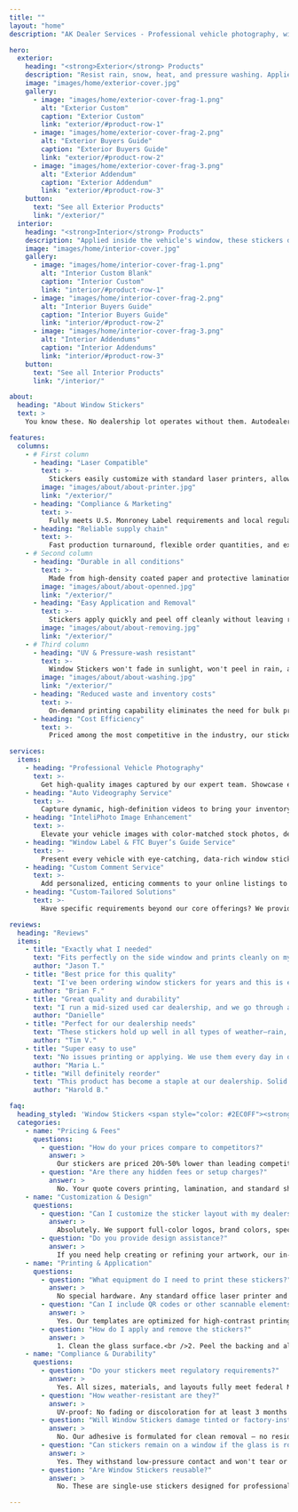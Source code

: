 ```yaml
---
title: ""
layout: "home"
description: "AK Dealer Services - Professional vehicle photography, window labels, videography, and more for auto dealerships."

hero:
  exterior:
    heading: "<strong>Exterior</strong> Products"
    description: "Resist rain, snow, heat, and pressure washing. Applied outside windows, they stay clear, peel off without damaging tint, and boost your lot's professional look."
    image: "images/home/exterior-cover.jpg"
    gallery:
      - image: "images/home/exterior-cover-frag-1.png"
        alt: "Exterior Custom"
        caption: "Exterior Custom"
        link: "exterior/#product-row-1"
      - image: "images/home/exterior-cover-frag-2.png"
        alt: "Exterior Buyers Guide"
        caption: "Exterior Buyers Guide"
        link: "exterior/#product-row-2"
      - image: "images/home/exterior-cover-frag-3.png"
        alt: "Exterior Addendum"
        caption: "Exterior Addendum"
        link: "exterior/#product-row-3"
    button:
      text: "See all Exterior Products"
      link: "/exterior/"
  interior:
    heading: "<strong>Interior</strong> Products"
    description: "Applied inside the vehicle's window, these stickers deliver a clean, professional look. Ideal for standard conditions and provide clear visibility from outside."
    image: "images/home/interior-cover.jpg"
    gallery:
      - image: "images/home/interior-cover-frag-1.png"
        alt: "Interior Custom Blank"
        caption: "Interior Custom"
        link: "interior/#product-row-1"
      - image: "images/home/interior-cover-frag-2.png"
        alt: "Interior Buyers Guide"
        caption: "Interior Buyers Guide"
        link: "interior/#product-row-2"
      - image: "images/home/interior-cover-frag-3.png"
        alt: "Interior Addendums"
        caption: "Interior Addendums"
        link: "interior/#product-row-3"
    button:
      text: "See all Interior Products"
      link: "/interior/"

about:
  heading: "About Window Stickers"
  text: >
    You know these. No dealership lot operates without them. Autodealer Window Stickers meet Monroney Label requirements and give vehicles a clean professional look. Made from tough coated paper, they install in minutes, survive sunlight, rain and pressure washing, and peel off cleanly with no residue. We offer a complete set of sticker variants including blank forms, custom-print templates, Buyers Guides and Addendums so your inventory stays compliant, organized and ready to sell.

features:
  columns:
    - # First column
      - heading: "Laser Compatible"
        text: >- 
          Stickers easily customize with standard laser printers, allowing dealerships to conveniently print accurate, vehicle-specific information at their location.
        image: "images/about/about-printer.jpg"
        link: "/exterior/"
      - heading: "Compliance & Marketing"
        text: >-
          Fully meets U.S. Monroney Label requirements and local regulations. Doubles as a branding tool with dealer colors, logo, and contact details—reinforcing brand identity at first glance.
      - heading: "Reliable supply chain"
        text: >-
          Fast production turnaround, flexible order quantities, and expedited shipping options ensure managers never run out of stickers. Predictable lead times and responsive customer support reduce downtime and sustain uninterrupted vehicle display.
    - # Second column
      - heading: "Durable in all conditions"
        text: >-
          Made from high-density coated paper and protective lamination, these stickers resist UV fading, moisture, and pressure washing. Managers gain peace of mind knowing pricing and specs remain legible and professional-looking.
        image: "images/about/about-openned.jpg"
        link: "/exterior/"
      - heading: "Easy Application and Removal"
        text: >-
          Stickers apply quickly and peel off cleanly without leaving residue, helping streamline dealership workflow while protecting vehicle windows including sensitive or factory-tinted surfaces.
        image: "images/about/about-removing.jpg"
        link: "/exterior/"
    - # Third column
      - heading: "UV & Pressure-wash resistant"
        text: >-
          Window Stickers won't fade in sunlight, won't peel in rain, and stay in place even after repeated pressure washes. They stay clear and readable in all kinds of weather.
        image: "images/about/about-washing.jpg"
        link: "/exterior/"
      - heading: "Reduced waste and inventory costs"
        text: >-
          On-demand printing capability eliminates the need for bulk pre-printed stickers. Dealership managers avoid outdated stock and reduce storage expenses, ensuring they only print what's needed when it's needed, cutting material waste.
      - heading: "Cost Efficiency"
        text: >-
          Priced among the most competitive in the industry, our stickers deliver top-tier performance at a lower per-unit cost. Bulk discounts, minimal waste, and streamlined procurement boost ROI and translate into significant savings for dealership budgets.

services:
  items:
    - heading: "Professional Vehicle Photography"
      text: >-
        Get high-quality images captured by our expert team. Showcase every angle, detail, and feature so your online inventory truly shines.
    - heading: "Auto Videography Service"
      text: >-
        Capture dynamic, high-definition videos to bring your inventory to life. Offer a virtual test-drive experience that engages buyers and encourages them to take the next step.
    - heading: "InteliPhoto Image Enhancement"
      text: >-
        Elevate your vehicle images with color-matched stock photos, dealership branding, and professional editing. Make every car look its best.
    - heading: "Window Label & FTC Buyer’s Guide Service"
      text: >-
        Present every vehicle with eye-catching, data-rich window stickers. We use comprehensive VIN data and exclusive highlight technology to give buyers the info they need at a glance.
    - heading: "Custom Comment Service"
      text: >-
        Add personalized, enticing comments to your online listings to attract more customer interest and highlight each vehicle's unique features.
    - heading: "Custom-Tailored Solutions"
      text: >-
        Have specific requirements beyond our core offerings? We provide customizable services designed to meet your dealership's unique needs and help you stay ahead of the competition.

reviews:
  heading: "Reviews"
  items:
    - title: "Exactly what I needed"
      text: "Fits perfectly on the side window and prints cleanly on my laser printer. Easy to remove, no residue left. Will buy again."
      author: "Jason T."
    - title: "Best price for this quality"
      text: "I've been ordering window stickers for years and this is easily one of the best deals out there. Great quality at a much lower cost than the competitors. They help us maintain a clean and consistent presentation across the lot. Will definitely reorder in bulk."
      author: "Brian F."
    - title: "Great quality and durability"
      text: "I run a mid-sized used car dealership, and we go through a lot of window stickers each month. These are by far the best I've found in terms of durability and appearance. The material feels premium, they don't bubble up, and they stay put even after pressure washes. Very impressed."
      author: "Danielle"
    - title: "Perfect for our dealership needs"
      text: "These stickers hold up well in all types of weather—rain, heat, even snow. They stay flat and legible, which is exactly what we need. Very happy with the performance and look."
      author: "Tim V."
    - title: "Super easy to use"
      text: "No issues printing or applying. We use them every day in our used car section. They make everything look more professional."
      author: "Maria L."
    - title: "Will definitely reorder"
      text: "This product has become a staple at our dealership. Solid quality and very easy to work with."
      author: "Harold B."

faq:
  heading_styled: 'Window Stickers <span style="color: #2EC0FF"><strong>F.A.Q.</strong></span>'
  categories:
    - name: "Pricing & Fees"
      questions:
        - question: "How do your prices compare to competitors?"
          answer: >
            Our stickers are priced 20%-50% lower than leading competitors.<br />Standard interior stickers start at $0.19 each; exterior stickers start at $0.39 each. Final pricing depends on quantity, customization level, and shipping method. For an instant quote, call 800-260-5051 or email info@akdealerservices.com.
        - question: "Are there any hidden fees or setup charges?"
          answer: >
            No. Your quote covers printing, lamination, and standard shipping. If you request custom design work, there's a one-time $25 vector-artwork setup fee. We disclose all costs up front.
    - name: "Customization & Design"
      questions:
        - question: "Can I customize the sticker layout with my dealership's branding?"
          answer: >
            Absolutely. We support full-color logos, brand colors, special promotions, and high-resolution QR codes. After placing a customization order, our design team will send a digital proof within 24 hours. You'll have one free revision before final approval.
        - question: "Do you provide design assistance?"
          answer: >
            If you need help creating or refining your artwork, our in-house designers will collaborate with you at no extra charge beyond the $25 setup fee (only once per new design).
    - name: "Printing & Application"
      questions:
        - question: "What equipment do I need to print these stickers?"
          answer: >
            No special hardware. Any standard office laser printer and regular toner will work. We include detailed printing and application instructions with every order.
        - question: "Can I include QR codes or other scannable elements?"
          answer: >
            Yes. Our templates are optimized for high-contrast printing so QR codes scan easily—even through glass or under tinted windows.
        - question: "How do I apply and remove the stickers?"
          answer: >
            1. Clean the glass surface.<br />2. Peel the backing and align the sticker.<br />3. Press firmly, smoothing out bubbles.<br />4. To remove, lift a corner and peel gently—no adhesive residue left behind.
    - name: "Compliance & Durability"
      questions:
        - question: "Do your stickers meet regulatory requirements?"
          answer: >
            Yes. All sizes, materials, and layouts fully meet federal Monroney Label requirements and FTC Buyer's Guide rules.
        - question: "How weather-resistant are they?"
          answer: >
            UV-proof: No fading or discoloration for at least 3 months outdoors. Water- and pressure-wash safe: No peeling, cracking, or bubbling.
        - question: "Will Window Stickers damage tinted or factory-installed glass?"
          answer: >
            No. Our adhesive is formulated for clean removal — no residue, no damage to tint or glass.
        - question: "Can stickers remain on a window if the glass is rolled down?"
          answer: >
            Yes. They withstand low-pressure contact and won't tear or lose adhesion when the window moves.
        - question: "Are Window Stickers reusable?"
          answer: >
            No. These are single-use stickers designed for professional, tamper-free presentation of vehicle information.

---
```


